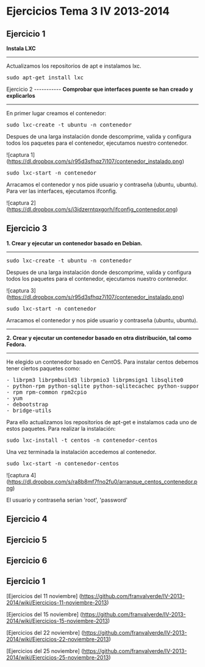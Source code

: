 Ejercicios Tema 3 IV 2013-2014
==============================
Ejercicio 1
-----------
<strong>Instala LXC</strong>
<hr>
Actualizamos los repositorios de apt e instalamos lxc. 
<pre>
sudo apt-get install lxc
</pre>
Ejercicio 2
-----------
<strong>Comprobar que interfaces puente se han creado y explicarlos</strong>
<hr>
En primer lugar creamos el contenedor:
<pre>
sudo lxc-create -t ubuntu -n contenedor
</pre>
Despues de una larga instalación donde descomprime, valida y configura todos los paquetes para el contenedor, ejecutamos nuestro contenedor.

![captura 1] (https://dl.dropbox.com/s/r95d3sfhqz7i107/contenedor_instalado.png)

<pre>
sudo lxc-start -n contenedor
</pre>
Arracamos el contenedor y nos pide usuario y contraseña (ubuntu, ubuntu).
Para ver las interfaces, ejecutamos ifconfig.

![captura 2] (https://dl.dropbox.com/s/i3idzerntqxgorh/ifconfig_contenedor.png)

Ejercicio 3
-----------
<strong>1. Crear y ejecutar un contenedor basado en Debian.</strong>
<hr>
<pre>
sudo lxc-create -t ubuntu -n contenedor
</pre>
Despues de una larga instalación donde descomprime, valida y configura todos los paquetes para el contenedor, ejecutamos nuestro contenedor.

![captura 3] (https://dl.dropbox.com/s/r95d3sfhqz7i107/contenedor_instalado.png)

<pre>
sudo lxc-start -n contenedor
</pre>
Arracamos el contenedor y nos pide usuario y contraseña (ubuntu, ubuntu).

<hr>
<strong>2. Crear y ejecutar un contenedor basado en otra distribución, tal como Fedora.</strong>
<hr>

He elegido un contenedor basado en CentOS. Para instalar centos debemos tener ciertos paquetes como:
<pre>
- librpm3 librpmbuild3 librpmio3 librpmsign1 libsqlite0 
- python-rpm python-sqlite python-sqlitecachec python-support python-urlgrabber 
- rpm rpm-common rpm2cpio 
- yum 
- debootstrap 
- bridge-utils
</pre>
Para ello actualizamos los repositorios de apt-get e instalamos cada uno de estos paquetes.
Para realizar la instalación:
<pre>
sudo lxc-install -t centos -n contenedor-centos
</pre>
Una vez terminada la instalación accedemos al contenedor.
<pre>
sudo lxc-start -n contenedor-centos
</pre>

![captura 4] (https://dl.dropbox.com/s/ra8b8mf7fno2fu0/arranque_centos_contenedor.png)

El usuario y contraseña serian 'root', 'password'


Ejercicio 4
-----------



Ejercicio 5
-----------



Ejercicio 6
-----------


Ejercicio 1
-----------


[Ejercicios del 11 noviembre] (https://github.com/franvalverde/IV-2013-2014/wiki/Ejercicios-11-noviembre-2013)

[Ejercicios del 15 noviembre] (https://github.com/franvalverde/IV-2013-2014/wiki/Ejercicios-15-noviembre-2013)

[Ejercicios del 22 noviembre] (https://github.com/franvalverde/IV-2013-2014/wiki/Ejercicios-22-noviembre-2013)

[Ejercicios del 25 noviembre] (https://github.com/franvalverde/IV-2013-2014/wiki/Ejercicios-25-noviembre-2013)
